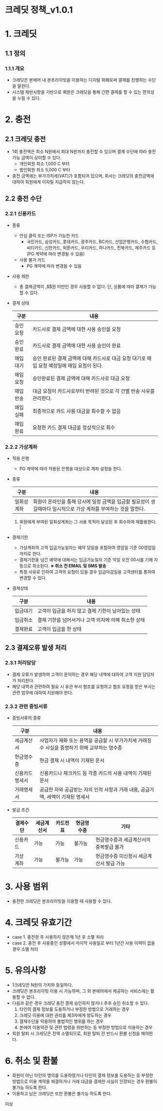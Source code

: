 # 크레딧 정책_v1.0.1

# 1. 크레딧

## 1.1 정의

### 1.1.1 개요

- 크레딧은 본에어 내 본프라이빗을 이용하는 디지털 화폐로써 결제를 진행하는 수단을 말한다.
- 시스템 제반사항을 기반으로 회원은 크레딧을 통해 간편 결제를 할 수 있는 편의성을 누릴 수 있다.

# 2. 충전

## 2.1 크레딧 충전

- 1회 충전액은 최소 N원에서 최대 N원까지 충전할 수 있으며 결제 수단에 따라 충전 가능 금액이 상이할 수 있다.
    - 개인회원 최소 1,000 C 부터
    - 법인회원 최소 5,000 C 부터
- 충전 금액에는 부가가치세(VAT)가 포함되어 있으며, 회사는 크레딧의 충전금액에 대하여 회원에게 이자릴 지급하지 않는다.

## 2.2 충전 수단

### 2.2.1 신용카드

- 종류
    - 안심 클릭 또는 ISP가 가능한 카드
        - 국민카드, 삼성카드, 롯데카드, 광주카드, BC카드, 산업은행카드, 수협카드, 씨티카드, 신한카드, 외환카드, 우리카드, 하나카드, 전북카드, 제주카드 등(PG 계약에 따라 변경될 수 있음)
    - 사용 불가 카드
        - PG 계약에 따라 변경될 수 있음
- 사용 제한
    - 총 결제금액이 $,$$$원 미만인 경우 사용할 수 없다. 단, 상품에 따라 결제가 가능할 수 있다.
- 결제 상태
    
    
    | 구분 | 내용 |
    | --- | --- |
    | 승인요청 | 카드사로 결제 금액에 대한 사용 승인을 요청 |
    | 승인완료 | 카드사로 결제 금액에 대한 사용 승인이 완료 |
    | 매입대기 | 승인 완료된 결제 금액에 대해 카드사로 대금 요청 대기로 매입 요청 예정일에 매입 요청이 된다. |
    | 매입요청 | 승인완료된 결제 금액에 대해 카드사로 대금 요청 |
    | 매입반송 | 대금 요청이 카드사로부터 반려된 것으로 각 건별 반송 사유를 관리한다. |
    | 매입실패 | 최종적으로 카드 사용 대금을 회수할 수 없음 |
    | 매입완료 | 요청한 카드 결제 대금을 정상적으로 회수 |

### 2.2.2 가상계좌

- 적용 은행
    - PG 계약에 따라 적용된 은행을 대상으로 계좌 설정을 한다.
- 종류
    
    
    | 구분 | 내용 |
    | --- | --- |
    | 일회성계좌 | 회원이 온라인을 통해 당사에 일정 금액을 입금할 필요성이 생길때마다 일시적으로 가상 계좌를 부여하는 것을 말한다.
    
    1. 회원에게 부여된 일회성계좌는 그 사용 목적이 달성된 후 회수하여 재활용한다. |
- 결제기한
    - 가상계좌의 고객 입금가능일자는 예약 당일을 포함하여 영업일 기준 00영업일까지로 한다.
    - 결제기한을 넘긴 예약에 대해서는 입금가능일자 기준 익일 오전 00시를 기해 자동으로 취소된다.
    **※ 취소 전 EMAIL 및 SMS 발송**
    - 특정 사유로 인하여 고객의 요청이 있을 경우 입금마감일을 고객센터를 통하여 변경할 수 있다.
- 결제상태
    
    
    | 구분 | 내용 |
    | --- | --- |
    | 입금대기 | 고객이 입금을 하지 않고 결제 기한이 남아있는 상태 |
    | 입금취소 | 결제 기한을 넘어서거나 고객 의지에 의해 취소한 상태 |
    | 결제완료 | 고객이 입금을 한 상태 |

## 2.3 결제오류 발생 처리

### 2.3.1 처리담당

- 결제 오류가 발생하여 고객이 문의하는 경우 해당 내역에 대하여 고객 지원 담당자가 처리한다.
- 해당 내역과 관련하여 필요 시 유관 부서 협조를 요청하고 협조 요청을 받은 부서는 관련 업무에 대하여 지원해야 한다.

### 2.3.2 관련 증빙서류

- 증빙서류의 종류
    
    
    | 구분 | 내용 |
    | --- | --- |
    | 세금계산서 | 사업자가 재화 또는 용역을 공급할 시 부가가치세 거래징수 사실을 증명하기 위해 교부하는 영수증 |
    | 현금영수증 | 현금 결제 시 내역이 기재된 문서 |
    | 신용카드명세서 | 신용카드나 체크카드 등 각종 카드의 사용 내역이 기재된 문서 |
    | 거래명세서 | 공급한 자와 공급받는 자의 인적 사항과 거래 내용, 공급가액, 세액이 기재된 명세서 |
- 발급 조건
    
    
    | 결제수단 | 세금계산서 | 카드전표 | 현금영수증 | 기타 |
    | --- | --- | --- | --- | --- |
    | 신용카드 | 가능 | 가능 | 불가능 | 현금영수증과 세금계산서의 중복발급 불가 |
    | 가상 계좌 | 가능 | 불가능 | 가능 | 현금영수증 미신청시 세금계산서 발급 가능 |

# 3. 사용 범위

- 충전한 크레딧은 본프라이빗을 이용할 때 사용할 수 있다.

# 4. 크레딧 유효기간

- case 1. 충전한 후 사용하지 않은채 1년 후 소멸 처리
- case 2. 충전 후 사용중인 상황에서 마지막 사용일로 부터 1년간 사용 이력이 없을 경우 소멸 처리

# 5. 유의사항

- 1크레딧은 N원의 가치와 동일하다.
- 크레딧은 본프라이빗 이용 시 가능하며, 그 외 본에어에서 제공하는 서비스에는 활용할 수 없다.
- 다음과 같은 경우 크레딧 충전 결제 승인하지 않거나 추후 승인 취소할 수 있다.
    1. 타인의 결제 정보를 도용하거나 부정한 방법으로 거래하는 경우
    2. 크레딧 이용에 대한 권리를 제3자에게 양도하는 경우
    3. 결제수단을 악용하여 불법적인 행위를 하는 경우
    4. 본에어 이용약관 및 관련 법령을 위반하는 등 부정한 방법으로 이용하는 경우
- 회원 탈퇴 시 크레딧은 전액 소멸되므로, 회원 탈퇴 전 반드시 환불 신청을 해야한다.

# 6. 취소 및 환불

- 회원이 아닌 타인의 명의를 도용하였거나 타인의 결제 정보를 도용하는 등 부정한 방법으로 이용 계약을 체결하거나 거래 대금을 결제한 사실이 인정되는 경우 환불이 불가능 하도록 한다.
- 이용하고 남은 크레딧은 또한 환불은 불가능 하도록 한다.

이상
